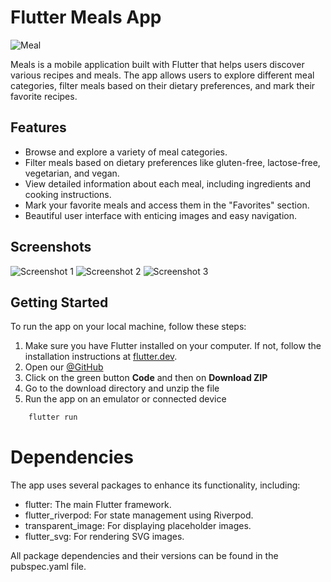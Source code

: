 # Flutter Meals App

![Meal](https://your-image-url.com)

Meals is a mobile application built with Flutter that helps users discover various recipes and meals. The app allows users to explore different meal categories, filter meals based on their dietary preferences, and mark their favorite recipes.

## Features

- Browse and explore a variety of meal categories.
- Filter meals based on dietary preferences like gluten-free, lactose-free, vegetarian, and vegan.
- View detailed information about each meal, including ingredients and cooking instructions.
- Mark your favorite meals and access them in the "Favorites" section.
- Beautiful user interface with enticing images and easy navigation.

## Screenshots

![Screenshot 1](https://your-screenshot-url.com)
![Screenshot 2](https://your-screenshot-url.com)
![Screenshot 3](https://your-screenshot-url.com)

## Getting Started

To run the app on your local machine, follow these steps:

1. Make sure you have Flutter installed on your computer. If not, follow the installation instructions at [flutter.dev](https://flutter.dev/docs/get-started/install).
2.  Open our  [@GitHub](https://github.com/umberto-bianchin/meals_app)
3. Click on the green button **Code** and then on **Download ZIP**
4. Go to the download directory and unzip the file
5. Run the app on an emulator or connected device
```bash
    flutter run
```

# Dependencies
The app uses several packages to enhance its functionality, including:

- flutter: The main Flutter framework.
- flutter_riverpod: For state management using Riverpod.
- transparent_image: For displaying placeholder images.
- flutter_svg: For rendering SVG images.

All package dependencies and their versions can be found in the pubspec.yaml file.
